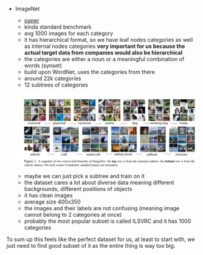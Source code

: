 - ImageNet
	- [paper](https://www.image-net.org/static_files/papers/imagenet_cvpr09.pdf)
	- kinda standard benchmark
	-  avg 1000 images for each category
	- it has hierarchical format, so we have leaf nodes categories as well as internal nodes categories __very important for us because the actual target data from companies would also be hierarchical__
	- the categories are either a noun or a meaningful combination of words (synset)
	- build upon WordNet, uses the categories from there
	- around 22k categories
	- 12 subtrees of categories

	![](assets/imagenet.png)
	- maybe we can just pick a subtree and train on it
	- the dataset cares a lot about diverse data meaning different backgrounds, different positions of objects
	- it has clean images
	- average size 400x350
	- the images and their labels are not confusing (meaning image cannot belong to 2 categories at once)
	- probably the most popular subset is called ILSVRC and it has 1000 categories

To sum up this feels like the perfect dataset for us, at least to start with, we just need to find good subset of it as the entire thing is way too big.
